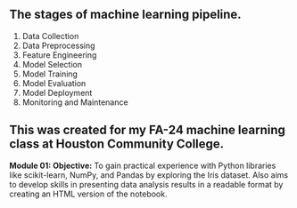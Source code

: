 ## The stages of machine learning pipeline.
1. Data Collection
2. Data Preprocessing
3. Feature Engineering
4. Model Selection
5. Model Training
6. Model Evaluation
7. Model Deployment
8. Monitoring and Maintenance

## **This was created for my FA-24 machine learning class at Houston Community College.**

**Module 01: Objective:** To gain practical experience with Python libraries like scikit-learn, NumPy, and Pandas by exploring the Iris dataset. Also aims to develop skills in presenting data analysis results in a readable format by creating an HTML version of the notebook.
